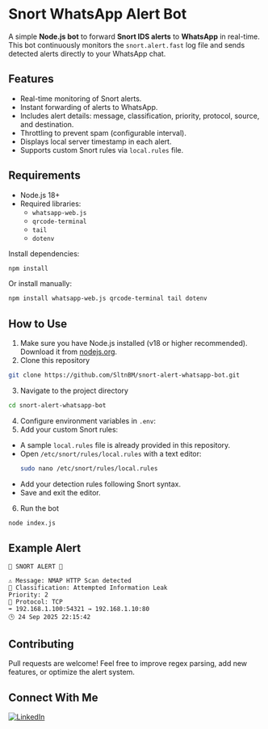 # Snort WhatsApp Alert Bot
A simple **Node.js bot** to forward **Snort IDS alerts** to **WhatsApp** in real-time.
This bot continuously monitors the `snort.alert.fast` log file and sends detected alerts directly to your WhatsApp chat.

## Features
- Real-time monitoring of Snort alerts.
- Instant forwarding of alerts to WhatsApp.
- Includes alert details: message, classification, priority, protocol, source, and destination.
- Throttling to prevent spam (configurable interval).
- Displays local server timestamp in each alert.
- Supports custom Snort rules via `local.rules` file.

## Requirements
- Node.js 18+
- Required libraries:
  - `whatsapp-web.js`
  - `qrcode-terminal`
  - `tail`
  - `dotenv`

Install dependencies:
```bash
npm install
```

Or install manually:
```bash
npm install whatsapp-web.js qrcode-terminal tail dotenv
```

## How to Use
1. Make sure you have Node.js installed (v18 or higher recommended). Download it from [nodejs.org](https://nodejs.org/).
2. Clone this repository
```bash
git clone https://github.com/SltnBM/snort-alert-whatsapp-bot.git
```
3. Navigate to the project directory
```bash
cd snort-alert-whatsapp-bot
```
4. Configure environment variables in `.env`:
5. Add your custom Snort rules:
- A sample `local.rules` file is already provided in this repository.
- Open `/etc/snort/rules/local.rules` with a text editor:
  ```bash
  sudo nano /etc/snort/rules/local.rules
  ```
- Add your detection rules following Snort syntax.
- Save and exit the editor.
6. Run the bot
```bash
node index.js
```

## Example Alert
```plaintext
🚨 SNORT ALERT 🚨

⚠️ Message: NMAP HTTP Scan detected
📖 Classification: Attempted Information Leak
Priority: 2
📡 Protocol: TCP
➡️ 192.168.1.100:54321 → 192.168.1.10:80
🕒 24 Sep 2025 22:15:42
```

## Contributing
Pull requests are welcome! Feel free to improve regex parsing, add new features, or optimize the alert system.

## Connect With Me
[![LinkedIn](https://img.shields.io/badge/LinkedIn-Sultan%20Badra-blue?logo=linkedin\&logoColor=white\&style=flat-square)](https://www.linkedin.com/in/sultan-badra)
